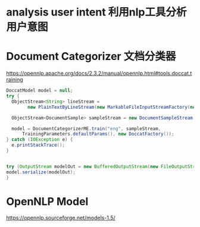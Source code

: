 # analysis user intent 利用nlp工具分析用户意图



# Document Categorizer 文档分类器
https://opennlp.apache.org/docs/2.3.2/manual/opennlp.html#tools.doccat.training

```java
DoccatModel model = null;
try {
  ObjectStream<String> lineStream =
		new PlainTextByLineStream(new MarkableFileInputStreamFactory(new File("en-sentiment.train")), StandardCharsets.UTF_8);

  ObjectStream<DocumentSample> sampleStream = new DocumentSampleStream(lineStream);

  model = DocumentCategorizerME.train("eng", sampleStream,
      TrainingParameters.defaultParams(), new DoccatFactory());
} catch (IOException e) {
  e.printStackTrace();
}


try (OutputStream modelOut = new BufferedOutputStream(new FileOutputStream(modelFile))) {
model.serialize(modelOut);
}

```

# OpenNLP Model
https://opennlp.sourceforge.net/models-1.5/